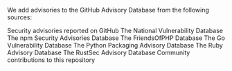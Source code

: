 We add advisories to the GitHub Advisory Database from the following sources:

Security advisories reported on GitHub
The National Vulnerability Database
The npm Security Advisories Database
The FriendsOfPHP Database
The Go Vulnerability Database
The Python Packaging Advisory Database
The Ruby Advisory Database
The RustSec Advisory Database
Community contributions to this repository

